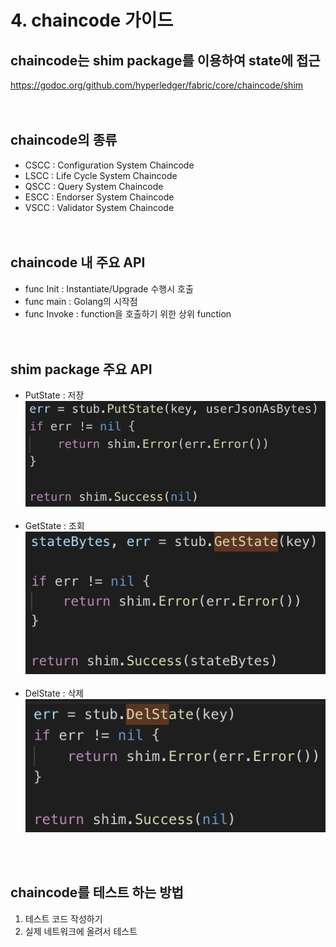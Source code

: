 # 4. **chaincode 가이드**

## **chaincode는 shim package를 이용하여 state에 접근**
https://godoc.org/github.com/hyperledger/fabric/core/chaincode/shim
<br><br><br>

## **chaincode의 종류**
- CSCC : Configuration System Chaincode<br>
- LSCC : Life Cycle System Chaincode<br>
- QSCC : Query System Chaincode<br> 
- ESCC : Endorser System Chaincode <br>
- VSCC : Validator System Chaincode<br>
<br><br>


## **chaincode 내 주요 API**
- func Init :  Instantiate/Upgrade 수행시 호출<br>
- func main : Golang의 시작점<br>
- func Invoke : function을 호출하기 위한 상위 function<br>
<br><br>

## **shim package 주요 API**
- PutState : 저장
![putState](./image/putState.png)
<br><br>
- GetState : 조회
![getState](./image/getState.png)
<br><br>
- DelState : 삭제
![delState](./image/delState.png)



<br><br>
## **chaincode를 테스트 하는 방법**

1. 테스트 코드 작성하기
2. 실제 네트워크에 올려서 테스트